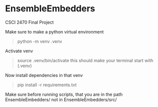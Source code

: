 # EnsembleEmbedders

CSCI 2470 Final Project

Make sure to make a python virtual environment

> python -m venv .venv

Activate venv

> source .venv/bin/activate
> this should make your terminal start with (.venv)

Now install dependencies in that venv

> pip install -r requirements.txt

Make sure before running scripts, that you are in the path
EnsembleEmbedders/
not in EnsembleEmbedders/src/
